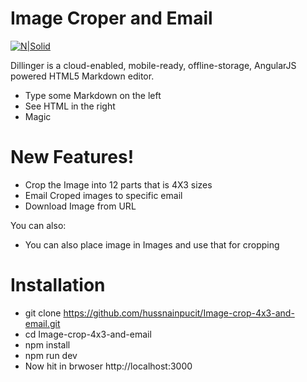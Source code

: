 # Image Croper and Email

[![N|Solid](https://cldup.com/dTxpPi9lDf.thumb.png)](https://nodejs.org)


Dillinger is a cloud-enabled, mobile-ready, offline-storage, AngularJS powered HTML5 Markdown editor.

  - Type some Markdown on the left
  - See HTML in the right
  - Magic

# New Features!

  - Crop the Image into 12 parts that is 4X3 sizes
  - Email Croped images to specific email
  - Download Image from URL

You can also:
  - You can also place image in Images and use that for cropping

# Installation
- git clone https://github.com/hussnainpucit/Image-crop-4x3-and-email.git
- cd Image-crop-4x3-and-email
- npm install
- npm run dev
- Now hit in brwoser http://localhost:3000
